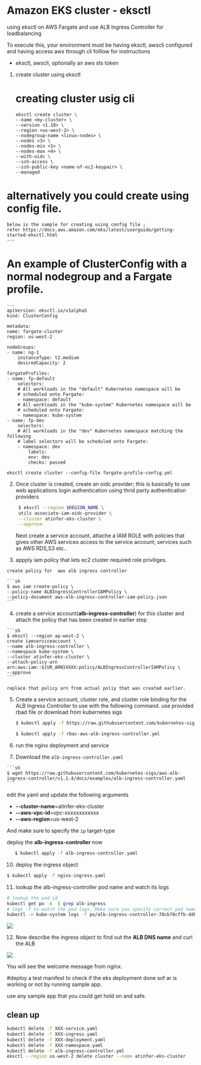 # Amazon EKS cluster - eksctl 
using eksctl on AWS Fargate and use ALB Ingress Controller for loadbalancing 

To execute this, your environment must be having eksctl, awscli configured and having access aws through cli
folllow for instrructions

* eksctl, awscli, optionally an aws sts token

1.  create cluster using eksctl

   
    # creating cluster usig cli
    ```
    eksctl create cluster \
    --name <my-cluster> \
    --version <1.18> \
    --region <us-west-2> \
    --nodegroup-name <linux-nodes> \
    --nodes <3> \
    --nodes-min <1> \
    --nodes-max <4> \
    --with-oidc \
    --ssh-access \
    --ssh-public-key <name-of-ec2-keypair> \
    --managed
    ```
   # alternatively you could create using config file.

    below is the sample for creating using config file ; 
    refer https://docs.aws.amazon.com/eks/latest/userguide/getting-started-eksctl.html
    ---
  # An example of ClusterConfig with a normal nodegroup and a Fargate profile.
    ---
    apiVersion: eksctl.io/v1alpha5
    kind: ClusterConfig

    metadata:
    name: fargate-cluster
    region: us-west-2

    nodeGroups:
    - name: ng-1
        instanceType: t2.medium
        desiredCapacity: 2

    fargateProfiles:
    - name: fp-default
        selectors:
        # All workloads in the "default" Kubernetes namespace will be
        # scheduled onto Fargate:
        - namespace: default
        # All workloads in the "kube-system" Kubernetes namespace will be
        # scheduled onto Fargate:
        - namespace: kube-system
    - name: fp-dev
        selectors:
        # All workloads in the "dev" Kubernetes namespace matching the following
        # label selectors will be scheduled onto Fargate:
        - namespace: dev
            labels:
            env: dev
            checks: passed


   ``` eksctl create cluster --config-file fargate-profile-config.yml ```


2. Once cluster is created, create an oidc provider; this is basically to use web applications login authentication
   using thrid party authentication providers

   ```bash
    $ eksctl --region $REGION_NAME \
    utils associate-iam-oidc-provider \
    --cluster atinfer-eks-cluster \
    --approve
   ```


    Next create a service account, attache a IAM ROLE with policies that gives other AWS
    services access to the service account; services such as AWS RDS,S3 etc.. 

    

 3.  appply iam policy that lets ec2 cluster required role priviliges.
  
    create policy for  aws alb ingress controller

    ```sh
    $ aws iam create-policy \
    --policy-name ALBIngressControllerIAMPolicy \
    --policy-document aws-alb-ingress-controller-iam-policy.json
    ```
 4.  create a service account(**alb-ingress-controller**)
     for this cluster and attach the policy that has been created in earlier step

    ```sh
    $ eksctl --region ap-west-2 \
    create iamserviceaccount \
    --name alb-ingress-controller \
    --namespace kube-system \
    --cluster atinfer-eks-cluster \
    --attach-policy-arn arn:aws:iam::${UR_ARN}XXXX:policy/ALBIngressControllerIAMPolicy \
    --approve
    ```

    replace that policy arn from actual poliy that was created earlier.


5.  Create a service account, cluster role, and cluster role binding for the ALB Ingress Controller to use with the following command. 
    use provided rbad file or download from kubernetes sigs
    ```sh
    $ kubectl apply -f https://raw.githubusercontent.com/kubernetes-sigs/aws-alb-ingress-controller/v1.1.4/docs/examples/rbac-role.yaml
    
    $ kubectl apply -f rbac-aws-alb-ingress-controller.yml
    ```

6.   run the nginx deployment and service

7.   Download the `alb-ingress-controller.yaml`

    ```sh
    $ wget https://raw.githubusercontent.com/kubernetes-sigs/aws-alb-ingress-controller/v1.1.4/docs/examples/alb-ingress-controller.yaml
    ```


edit the yaml and update the following arguments

- **--cluster-name**=atinfer-eks-cluster
- **--aws-vpc-id**=vpc-xxxxxxxxxxxx
- **--aws-region**=us-west-2

And make sure to specify the `ip` target-type



 deploy the **alb-ingress-controller** now

 ```sh
    $ kubectl apply -f alb-ingress-controller.yaml
 ```

10. deploy the ingress object

```sh
$ kubectl apply -f nginx-ingress.yaml
```

11. lookup the alb-ingress-controller pod name and watch its logs

```sh
# lookup the pod id
kubectl get po -A  | grep alb-ingress
# logs -f to watch the pod logs. Make sure you specify correct pod name
kubectl -n kube-system logs -f po/alb-ingress-controller-78cb78cffb-ddkj8
```



![](images/eks-fargate-06.png)



12. Now describe the ingress object to find out the **ALB DNS name** and curl the ALB

![](images/eks-fargate-07.png)

You will see the welcome message from nginx.

#deploy a test manifest to check if the eks deployment done sof ar is working or not by running sample app.

use any sample app that you could get hold on and safe. 

## clean up

```sh
kubectl delete -f XXX-service.yaml
kubectl delete -f XXX-ingress.yaml
kubectl delete -f XXX-deployment.yaml
kubectl delete -f XXX-namespace.yaml
kubectl delete -f alb-ingress-controller.yml
eksctl --region us-west-2 delete cluster --name atinfer-eks-cluster
```
